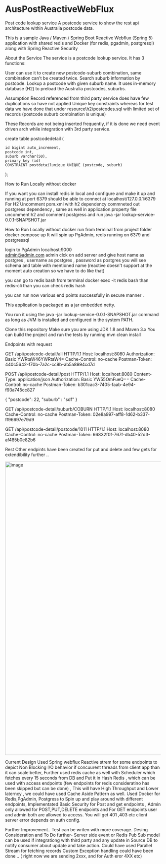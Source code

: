 # AusPostReactiveWebFlux

Post code lookup service
A postcode service to show the rest api architecture within Australia postcode data.

This is a sample Java / Maven / Spring Boot Reactive Webflux (Spring 5) application with shared redis and Docker (for redis, pgadmin, postgresql)
along with Spring Reactive Security

About the Service
The service is a postcode lookup service. It has 3 functions:

User can use it to create new postcode-suburb combination, same combination can't be created twice.
Search suburb information by postcode.
Lookup a postcode with given suburb name.
It uses in-memory database (H2) to preload the Australia postcodes, suburbs.

Assumption 
Record referenced from third party service does have few duplications so have not applied Unique key constraints whereas for test data 
we have done that under resource\h2\postcodes.sql with limited set of records (postcode suburb combination is unique)

These Records are not being inserted frequently, if it is done we need event driven arch while integration with 3rd party service. 

create table postcodedetail (

    id bigint auto_increment,
    postcode int,
    suburb varchar(50),
    primary key (id)
    CONSTRAINT postdetailunique UNIQUE (postcode, suburb)
);


How to Run Locally without docker 

If you want you can install redis in local and configure and make it up and running at port 6379 should be able to connect at localhost/127.0.0.1:6379
For H2 Uncomment pom.xml with h2 dependency  commneted out postgress dependency , same as well in application.property file uncomment h2 and comment postgress and run 
java -jar lookup-service-0.0.1-SNAPSHOT.jar 

How to Run Locally without docker 
run  from terminal from project folder docker compose up 
It will spin up PgAdmin, redis running on 6379 and postgressql 

login to PgAdmin localhost:9000   
admin@admin.com
admin
clck on add server and give host name as postgres , username as postgres , password as postgres 
you will see schema and table with mentioned name (reactive doesn't support at the moment auto creation so we have to do like that)

you can go to redis bash from terminal docker exec -it redis bash 
than redis-cli
than you can check redis hash 

you can run now various end points successfully in secure manner .


This application is packaged as a jar embedded netty.

You run it using the java -jar lookup-service-0.0.1-SNAPSHOT.jar command as long as JVM is installed and configured in the system PATH.

Clone this repository
Make sure you are using JDK 1.8 and Maven 3.x
You can build the project and run the tests by running mvn clean install


Endpoints with request

GET /api/postcode-detail/all HTTP/1.1
Host: localhost:8080
Authorization: Basic YWRtaW46YWRtaW4=
Cache-Control: no-cache
Postman-Token: 440c5642-f70b-7a2c-cc8b-ab5a8994cd7d

POST /api/postcode-detail/post HTTP/1.1
Host: localhost:8080
Content-Type: application/json
Authorization: Basic YW55OmFueQ==
Cache-Control: no-cache
Postman-Token: b301cac3-7405-faab-4e94-f93a745cc827

{
	"postcode": 22,
	"suburb" : "sdf"
}

GET /api/postcode-detail/suburb/COBURN HTTP/1.1
Host: localhost:8080
Cache-Control: no-cache
Postman-Token: 02e8a997-aff8-1d62-b337-ff96697e79d9

GET /api/postcode-detail/postcode/1011 HTTP/1.1
Host: localhost:8080
Cache-Control: no-cache
Postman-Token: 66832f0f-767f-db40-52d3-af485b0e82b6

Rest Other endpints have been created for put and delete and few gets for extendibility further ..

<img width="946" alt="image" src="https://user-images.githubusercontent.com/16664076/218326127-ec6a21a9-3c8e-428d-9a06-756856bebf39.png">


Current Design
Used Spring webflux Reactive strem for some endpoints to depict Non Blocking I/O behavior if concuurent threads from client app than it can scale better,
Further used redis cache as well with Scheduler which fetches every 15 seconds from DB and Put it in Hash Redis , which can be used with access endpoints
(few endpoints for redis consideratino has been skipped but can be done) , This will have High Throughput and Lower laterncy , we could have used Cache Aside Pattern as well. Used Docker for Redis,PgAdmin, Postgress to Spin up and play around with different endpoints, Implementated Basic Security for Post 
and get endpoints , Admin only allowed for POST,PUT,DELETE endpoints and For GET endpoints user and admin both are allowed to access. You will get 401 ,403 etc client server error depends on auth config. 


Further Improvement..
Test can be writen with more coverage. 
Desing Consideration and To Do further- Server side event or Redis Pub Sub model can be used if integrationg with third party and any update in Source DB to notify consumer about update and take action. 
Could have used Parallel Stream for fetching records
Custom Exception handling could have been done .. ( right now we are sending 2xxx, and for Auth eror 4XX etc)





